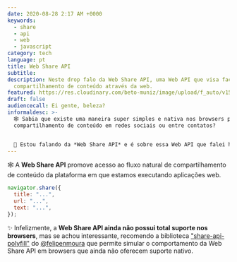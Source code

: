 ```yaml
---
date: 2020-08-28 2:17 AM +0000
keywords:
  - share
  - api
  - web
  - javascript
category: tech
language: pt
title: Web Share API
subtitle:
description: Neste drop falo da Web Share API, uma Web API que visa facilitar o
  compartilhamento de conteúdo através da web.
featured: https://res.cloudinary.com/beto-muniz/image/upload/f_auto/v1598236494/Text_Image_k3aue5.jpg
draft: false
audiencecall: Ei gente, beleza?
informaldesc: >-
  🕸 Sabia que existe uma maneira super simples e nativa nos browsers para
  compartilhamento de conteúdo em redes sociais ou entre contatos? 


  💬 Estou falando da *Web Share API* e é sobre essa Web API que falei hoje no meu drop. Confira!
---
```


🕸 A **Web Share API** promove acesso ao fluxo natural de compartilhamento de conteúdo da plataforma em que estamos executando aplicações web.

```javascript
navigator.share({
  title: "...",
  url: "...",
  text: "...",
});
```

<!-- <Img src="https://webdev.imgix.net/web-share/wst-send.png" author="web.dev" authorURL="https://web.dev/web-share/" /> -->

✨ Infelizmente, a **Web Share API ainda não possui total suporte nos browsers**, mas se achou interessante, recomendo a biblioteca ["share-api-polyfill"](https://github.com/on2-dev/share-api-polyfill) do [@felipenmoura](https://twitter.com/felipenmoura) que permite simular o comportamento da Web Share API em browsers que ainda não oferecem suporte nativo.
